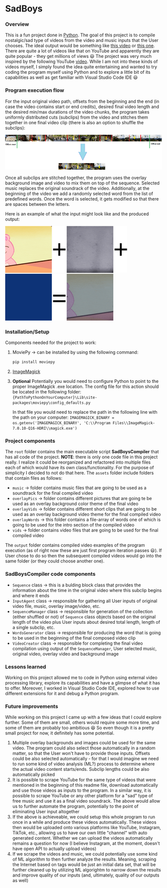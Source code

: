 # SadBoys
### Overview
This is a fun project done in [Python](https://www.python.org/). The goal of this project is to compile nostalgic/sad type of videos from the video and music inputs that the User chooses. The ideal output would be something like [this video](https://www.youtube.com/watch?v=cFpekJ5h1XY&list=RDC02WOL9lLx8&index=4) or [this one](https://www.youtube.com/watch?v=M9Y2p5l6IWU&list=RDC02WOL9lLx8&index=36). There are quite a lot of videos like that on YouTube and apparently they are quite popular - they get millions of views :smiley: The project was very much inspired by the following YouTube [video](https://www.youtube.com/watch?v=EmZX9fgHoYk).
While I am not into these kinds of videos myself, I simply found the idea quite entertaining and wanted to try coding the program myself using Python and to explore a little bit of its capabilities as well as get familiar with Visual Studio Code IDE :smiley:

### Program execution flow
For the input original video path, offsets from the beginning and the end (in case the video contains start or end credits), desired final video length and the desired min/max durations of the video chunks, the program takes uniformly distributed cuts (subclips) from the video and stitches them together in one final video clip (there is also an option to shuffle the subclips):

![Movie preview subclips diagram](./readme_images/movie_preview.png)

Once all subclips are stitched together, the program uses the overlay background image and video to mix them on top of the sequence. Selected music replaces the original soundrack of the video. Additionally, at the beginning of the video we add a randomly selected word from the list of predefined words. Once the word is selected, it gets modified so that there are spaces between the letters.

Here is an example of what the input might look like and the produced output:

![Example video input](./readme_images/input_video_example.gif) ![Plus](./readme_images/plus_sign.png) ![Example overlay video](./readme_images/input_overlay_video_example.gif) ![Plus](./readme_images/plus_sign.png) ![Example overlay background](./readme_images/video_overlay_background.png) ![Equals](./readme_images/equals_sign.png) ![Example video output](./readme_images/output_video_example.gif)

### Installation/Setup
Components needed for the project to work:
1) MoviePy -> can be installed by using the following command:

    ```sh 
    pip install moviepy
    ```
    
2) [ImageMagick](https://imagemagick.org/)
3) __Optional__
Potentially you would need to configure Python to point to the proper ImageMagick .exe location. The config file for this action should be located in the following folder:
    ```{PathToPythonOnYourComputer}\Lib\site-packages\moviepy\config_defaults.py```
    
    In that file you would need to replace the path in the following line with the path on your computer:
    ```IMAGEMAGICK_BINARY = os.getenv('IMAGEMAGICK_BINARY', 'C:\\Program Files\\ImageMagick-7.0.10-Q16-HDRI\\magick.exe')```

### Project components
The ```root``` folder contains the main executable script __SadBoysCompiler__ that has all code of the project. __NOTE__: there is only one code file in this project really. I realize it could be reorganized and refactored into multiple files each of which would have its own class/functionality. For the purpose of simplicity I decided to not do that here.
The ```assets``` folder include folders that contain files as follows:

- ```music``` -> folder contains music files that are going to be used as a soundtrack for the final compiled video
- ```overlayPics``` -> folder contains different pictures that are going te be used as an overlay background color theme of the final video
- ```overlayVids``` -> folder contains different short clips that are going to be used as an overlay background video theme for the final compiled video
- ```overlayWords``` -> this folder contains a file-array of words one of which is going to be used for the intro section of the compiled video
- ```vids``` -> folder contains video files that are going to be used for the final compiled video

The ```output``` folder contains compiled video examples of the program execution (as of right now these are just first program iteration passes :smiley:). If User chose to do so then the subsequent compiled videos would go into the same folder (or they could choose another one).

### SadBoysCompiler code components
- ```Sequence``` class -> this is a bulding block class that provides the information about the time in the original video where this subclip begins and where it ends
- ```InputAgent``` class -> responsible for gathering all User inputs of original video file, music, overlay image/video, etc.
- ```SequenceManager``` class -> responsible for generation of the collection (either shuffled or not) of ```Sequence``` class objects based on the original length of the video plus User inputs about desired total length, length of a single subclip, etc.
- ```WordsGenerator``` class -> responsible for producing the word that is going to be used in the beginning of the final composed video clip
- ```VideoCreator``` class -> responsible for completing the final video compilation using output of the ```SequenceManager```, User selected music, original video, overlay video and background image

### Lessons learned
Working on this project allowed me to code in Python using external video processing library, explore its capabilities and have a glimpse of what it has to offer. Moreover, I worked in Visual Studio Code IDE, explored how to use different extensions for it and debug a Python program.

### Future improvements
While working on this project I came up with a few ideas that I could explore further. Some of them are small, others would require some more time, and some of them are probably too ambitious :laughing: So even though it is a pretty small project for now, it definitely has some potential.
1) Multiple overlay backgrounds and images could be used for the same video. The program could also select those automatically in a random matter, so that the User won't have to provide those inputs. Offsets could be also selected automatically - for that I would imagine we need to run some kind of video analysis (ML?) process to determine where the actual video content starts/ends. Subclip lengths could be also automatically picked
2) It is possible to scrape YouTube for the same type of videos that were mentioned in the beginning of this readme file, download automatically and use those videos as inputs to the program. In a similar way, it is possible to scrape YouTube or any other platform for a "sad" type of free music and use it as a final video soundrack. The above would allow us to further automate the program, potentially to the point of eliminating User input altogether
3) If the above is achieveable, we could setup this whole program to run once in a while and produce these videos automatically. These videos then would be uploaded onto various platforms like YouTube, Instagram, TikTok, etc., allowing us to have our own little "channel" with auto generated content. Whether we can upload the videos automatically remains a question for now (I believe Instagram, at the moment, doesn't have open API to actually upload videos)
4) If we scrape the videos and music, we could potentially use some kind of ML algorithm to then further analyze the results. Meaning, scraping the Internet based on tags would be just an initial data set, that will be further cleaned up by utilizing ML algorightm to narrow down the results and improve quality of our inputs (and, ultimately, quality of our outputs as well)